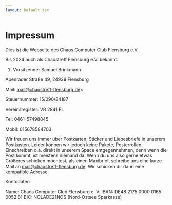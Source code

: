 ```yaml
---
layout: Default.tsx
---
```


# Impressum

Dies ist die Webseite des Chaos Computer Club Flensburg e.V..

Bis 2024 auch als Chaostreff Flensburg e.V. bekannt.

1. Vorsitzender Samuel Brinkmann

Apenrader Straße 49, 24939 Flensburg

Mail: mail@chaostreff-flensburg.de<

Steuernummer: 15/290/84187

Vereinsregister: VR 2841 FL

Tel: 0461-57498845

Mobil: 015678584703

Wir freuen uns immer über Postkarten, Sticker und Liebesbriefe in unserem
Postkasten. Leider können wir jedoch keine Pakete, Posterrollen, Einschreiben
o.ä. direkt in unserem Space entgegennehmen, denn wenn die Post kommt, ist
meistens niemand da. Wenn du uns also gerne etwas Größeres schicken möchtest,
als einen Maxibrief, schreibe uns eine kurze Mail an
mail@chaostreff-flensburg.de. Wir schicken dir dann eine kompatible Adresse.


Kontodaten

Name: Chaos Computer Club Flensburg e. V. IBAN: DE48 2175 0000 0165 0052 81 BIC:
NOLADE21NOS (Nord-Ostsee Sparkasse)

